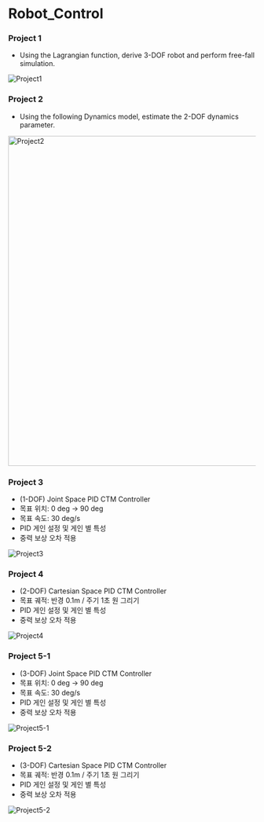 # Robot_Control

### Project 1
- Using the Lagrangian function, derive 3-DOF robot and perform free-fall simulation.

![Project1](https://user-images.githubusercontent.com/83213937/208843695-3cf3287c-4500-4f14-b5f6-765b6cb9a425.gif)

### Project 2
- Using the following Dynamics model, estimate the 2-DOF dynamics parameter.

<img width="672" alt="Project2" src="https://user-images.githubusercontent.com/83213937/208843613-6fc98a3e-e4b3-4ec9-a158-862f088ce9da.png">

### Project 3
- (1-DOF) Joint Space PID CTM Controller
- 목표 위치: 0 deg -> 90 deg
- 목표 속도:  30 deg/s
- PID 게인 설정 및 게인 별 특성
- 중력 보상 오차 적용

![Project3](https://user-images.githubusercontent.com/83213937/208843776-91d973be-669c-4e41-bebf-5a23a84bfb1b.gif)

### Project 4
- (2-DOF) Cartesian Space PID CTM Controller
- 목표 궤적: 반경 0.1m / 주기 1초 원 그리기
- PID 게인 설정 및 게인 별 특성
- 중력 보상 오차 적용

![Project4](https://user-images.githubusercontent.com/83213937/208843794-abcf3612-0d3b-4758-9ab6-f3a9b2dbbf0f.gif)

### Project 5-1
- (3-DOF) Joint Space PID CTM Controller
- 목표 위치: 0 deg -> 90 deg
- 목표 속도:  30 deg/s
- PID 게인 설정 및 게인 별 특성
- 중력 보상 오차 적용

![Project5-1](https://user-images.githubusercontent.com/83213937/208843814-46dc13a4-d130-4af6-b65a-858cdc13dcf5.gif)

### Project 5-2
- (3-DOF) Cartesian Space PID CTM Controller
- 목표 궤적: 반경 0.1m / 주기 1초 원 그리기
- PID 게인 설정 및 게인 별 특성
- 중력 보상 오차 적용

![Project5-2](https://user-images.githubusercontent.com/83213937/208843859-4370025b-421f-4512-9a88-aab914e07805.gif)

